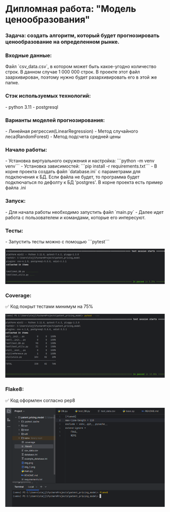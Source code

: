 <H1>Дипломная работа: "Модель ценообразования"</H1>
<H3>Задача: создать алгоритм, который будет прогнозировать ценообразование на определенном рынке.</H3>
<H3>Входные данные:</H3>
Файл `csv_data.csv`, в котором может быть какое-угодно количество строк. В данном случае 1 000 000 строк.
В проекте этот файл заархивирован, поэтому нужно будет разархивировать его в этой же папке.
<H3>Стэк используемых технологий:</H3>
 - python 3.11
 - postgresql
<H3>Варианты моделей прогнозирования:</H3>
 - Линейная регрессия(LinearRegression)
 - Метод случайного леса(RandomForest) 
 - Метод подсчета средней цены
<H3>Начало работы:</H3>
 - Установка виртуального окружения и настройка: ```python -m venv venv```
 - Установка зависимостей: ```pip install -r requirements.txt```
 - В корне проекта создать файл `database.ini` с параметрами для подключения к БД. Если файла не будет, 
то программа будет подключаться по дефолту к БД 'postgres'. В корне проекта есть пример файла .ini
<H3>Запуск:</H3>
 - Для начала работы необходимо запустить файл `main.py`
 - Далее идет работа с пользователем и командами, которые его интересуют.
<H3>Тесты:</H3>
 - Запустить тесты можно с помощью ```pytest```

  ![img_1.png](media/img_1.png)
<H3>Coverage:</H3>
✅ Код покрыт тестами минимум на 75%

![img.png](media/img.png)
<H3>Flake8:</H3>
✅ Код оформлен согласно pep8

![img_2.png](media/img_2.png)
